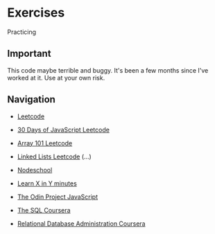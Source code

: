 # Exercises

Practicing

## Important

This code maybe terrible and buggy. It's been a few months since I've worked at it. Use at your own risk.

## Navigation

- [Leetcode](https://leetcode.com/)

- [30 Days of JavaScript Leetcode](https://leetcode.com/studyplan/30-days-of-javascript/)

- [Array 101 Leetcode](https://leetcode.com/explore/learn/card/fun-with-arrays/)

- [Linked Lists Leetcode](https://leetcode.com/explore/learn/card/linked-list/) (...)

- [Nodeschool](https://nodeschool.io/)

- [Learn X in Y minutes](https://learnxinyminutes.com/)

- [The Odin Project JavaScript](https://www.theodinproject.com/paths/full-stack-javascript/courses/javascript)

- [The SQL Coursera](https://www.coursera.org/learn/the-structured-query-language-sql/home/week/1)

- [Relational Database Administration Coursera](https://www.coursera.org/learn/relational-database-administration/home/module/1)
